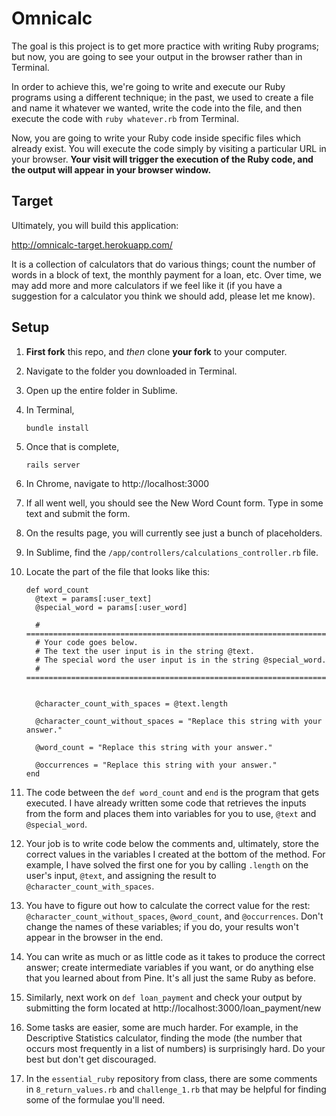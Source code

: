 # Omnicalc

The goal is this project is to get more practice with writing Ruby programs; but now, you are going to see your output in the browser rather than in Terminal.

In order to achieve this, we're going to write and execute our Ruby programs using a different technique; in the past, we used to create a file and name it whatever we wanted, write the code into the file, and then execute the code with `ruby whatever.rb` from Terminal.

Now, you are going to write your Ruby code inside specific files which already exist. You will execute the code simply by visiting a particular URL in your browser. **Your visit will trigger the execution of the Ruby code, and the output will appear in your browser window.**

## Target

Ultimately, you will build this application:

http://omnicalc-target.herokuapp.com/

It is a collection of calculators that do various things; count the number of words in a block of text, the monthly payment for a loan, etc. Over time, we may add more and more calculators if we feel like it (if you have a suggestion for a calculator you think we should add, please let me know).

## Setup

 1. **First fork** this repo, and *then* clone **your fork** to your computer.
 1. Navigate to the folder you downloaded in Terminal.
 1. Open up the entire folder in Sublime.
 1. In Terminal,

        bundle install

 1. Once that is complete,

        rails server

 1. In Chrome, navigate to http://localhost:3000
 1. If all went well, you should see the New Word Count form. Type in some text and submit the form. 
 1. On the results page, you will currently see just a bunch of placeholders.
 1. In Sublime, find the `/app/controllers/calculations_controller.rb` file.
 1. Locate the part of the file that looks like this:

        def word_count
          @text = params[:user_text]
          @special_word = params[:user_word]

          # ================================================================================
          # Your code goes below.
          # The text the user input is in the string @text.
          # The special word the user input is in the string @special_word.
          # ================================================================================


          @character_count_with_spaces = @text.length

          @character_count_without_spaces = "Replace this string with your answer."

          @word_count = "Replace this string with your answer."

          @occurrences = "Replace this string with your answer."
        end

 1. The code between the `def word_count` and `end` is the program that gets executed. I have already written some code that retrieves the inputs from the form and places them into variables for you to use, `@text` and `@special_word`.
 1. Your job is to write code below the comments and, ultimately, store the correct values in the variables I created at the bottom of the method. For example, I have solved the first one for you by calling `.length` on the user's input, `@text`, and assigning the result to `@character_count_with_spaces`.
 1. You have to figure out how to calculate the correct value for the rest: `@character_count_without_spaces`, `@word_count`, and `@occurrences`. Don't change the names of these variables; if you do, your results won't appear in the browser in the end.
 1. You can write as much or as little code as it takes to produce the correct answer; create intermediate variables if you want, or do anything else that you learned about from Pine. It's all just the same Ruby as before.
 1. Similarly, next work on `def loan_payment` and check your output by submitting the form located at http://localhost:3000/loan_payment/new
 1. Some tasks are easier, some are much harder. For example, in the Descriptive Statistics calculator, finding the mode (the number that occurs most frequently in a list of numbers) is surprisingly hard. Do your best but don't get discouraged.
 1. In the `essential_ruby` repository from class, there are some comments in `8_return_values.rb` and `challenge_1.rb` that may be helpful for finding some of the formulae you'll need.
